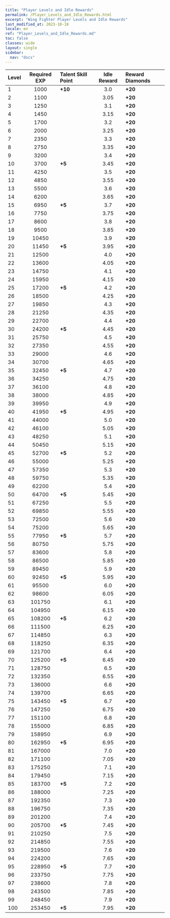 ```yaml
---
title: "Player Levels and Idle Rewards"
permalink: /Player_Levels_and_Idle_Rewards.html
excerpt: "Wing Fighter Player Levels and Idle Rewards"
last_modified_at: 2023-10-18
locale: en
ref: "Player_Levels_and_Idle_Rewards.md"
toc: false
classes: wide
layout: single
sidebar:
  nav: "docs"
---
```


  |  Level | Required EXP | Talent Skill Point | Idle Reward | Reward Diamonds |
  |:-------|:------------:|:-------------------|:-----------:|:----------------|
  | 1 | 1000 | **+10** | 3.0 | **+20** |
  | 2 | 1100 |  | 3.05 | **+20** |
  | 3 | 1250 |  | 3.1 | **+20** |
  | 4 | 1450 |  | 3.15 | **+20** |
  | 5 | 1700 |  | 3.2 | **+20** |
  | 6 | 2000 |  | 3.25 | **+20** |
  | 7 | 2350 |  | 3.3 | **+20** |
  | 8 | 2750 |  | 3.35 | **+20** |
  | 9 | 3200 |  | 3.4 | **+20** |
  | 10 | 3700 | **+5** | 3.45 | **+20** |
  | 11 | 4250 |  | 3.5 | **+20** |
  | 12 | 4850 |  | 3.55 | **+20** |
  | 13 | 5500 |  | 3.6 | **+20** |
  | 14 | 6200 |  | 3.65 | **+20** |
  | 15 | 6950 | **+5** | 3.7 | **+20** |
  | 16 | 7750 |  | 3.75 | **+20** |
  | 17 | 8600 |  | 3.8 | **+20** |
  | 18 | 9500 |  | 3.85 | **+20** |
  | 19 | 10450 |  | 3.9 | **+20** |
  | 20 | 11450 | **+5** | 3.95 | **+20** |
  | 21 | 12500 |  | 4.0 | **+20** |
  | 22 | 13600 |  | 4.05 | **+20** |
  | 23 | 14750 |  | 4.1 | **+20** |
  | 24 | 15950 |  | 4.15 | **+20** |
  | 25 | 17200 | **+5** | 4.2 | **+20** |
  | 26 | 18500 |  | 4.25 | **+20** |
  | 27 | 19850 |  | 4.3 | **+20** |
  | 28 | 21250 |  | 4.35 | **+20** |
  | 29 | 22700 |  | 4.4 | **+20** |
  | 30 | 24200 | **+5** | 4.45 | **+20** |
  | 31 | 25750 |  | 4.5 | **+20** |
  | 32 | 27350 |  | 4.55 | **+20** |
  | 33 | 29000 |  | 4.6 | **+20** |
  | 34 | 30700 |  | 4.65 | **+20** |
  | 35 | 32450 | **+5** | 4.7 | **+20** |
  | 36 | 34250 |  | 4.75 | **+20** |
  | 37 | 36100 |  | 4.8 | **+20** |
  | 38 | 38000 |  | 4.85 | **+20** |
  | 39 | 39950 |  | 4.9 | **+20** |
  | 40 | 41950 | **+5** | 4.95 | **+20** |
  | 41 | 44000 |  | 5.0 | **+20** |
  | 42 | 46100 |  | 5.05 | **+20** |
  | 43 | 48250 |  | 5.1 | **+20** |
  | 44 | 50450 |  | 5.15 | **+20** |
  | 45 | 52700 | **+5** | 5.2 | **+20** |
  | 46 | 55000 |  | 5.25 | **+20** |
  | 47 | 57350 |  | 5.3 | **+20** |
  | 48 | 59750 |  | 5.35 | **+20** |
  | 49 | 62200 |  | 5.4 | **+20** |
  | 50 | 64700 | **+5** | 5.45 | **+20** |
  | 51 | 67250 |  | 5.5 | **+20** |
  | 52 | 69850 |  | 5.55 | **+20** |
  | 53 | 72500 |  | 5.6 | **+20** |
  | 54 | 75200 |  | 5.65 | **+20** |
  | 55 | 77950 | **+5** | 5.7 | **+20** |
  | 56 | 80750 |  | 5.75 | **+20** |
  | 57 | 83600 |  | 5.8 | **+20** |
  | 58 | 86500 |  | 5.85 | **+20** |
  | 59 | 89450 |  | 5.9 | **+20** |
  | 60 | 92450 | **+5** | 5.95 | **+20** |
  | 61 | 95500 |  | 6.0 | **+20** |
  | 62 | 98600 |  | 6.05 | **+20** |
  | 63 | 101750 |  | 6.1 | **+20** |
  | 64 | 104950 |  | 6.15 | **+20** |
  | 65 | 108200 | **+5** | 6.2 | **+20** |
  | 66 | 111500 |  | 6.25 | **+20** |
  | 67 | 114850 |  | 6.3 | **+20** |
  | 68 | 118250 |  | 6.35 | **+20** |
  | 69 | 121700 |  | 6.4 | **+20** |
  | 70 | 125200 | **+5** | 6.45 | **+20** |
  | 71 | 128750 |  | 6.5 | **+20** |
  | 72 | 132350 |  | 6.55 | **+20** |
  | 73 | 136000 |  | 6.6 | **+20** |
  | 74 | 139700 |  | 6.65 | **+20** |
  | 75 | 143450 | **+5** | 6.7 | **+20** |
  | 76 | 147250 |  | 6.75 | **+20** |
  | 77 | 151100 |  | 6.8 | **+20** |
  | 78 | 155000 |  | 6.85 | **+20** |
  | 79 | 158950 |  | 6.9 | **+20** |
  | 80 | 162950 | **+5** | 6.95 | **+20** |
  | 81 | 167000 |  | 7.0 | **+20** |
  | 82 | 171100 |  | 7.05 | **+20** |
  | 83 | 175250 |  | 7.1 | **+20** |
  | 84 | 179450 |  | 7.15 | **+20** |
  | 85 | 183700 | **+5** | 7.2 | **+20** |
  | 86 | 188000 |  | 7.25 | **+20** |
  | 87 | 192350 |  | 7.3 | **+20** |
  | 88 | 196750 |  | 7.35 | **+20** |
  | 89 | 201200 |  | 7.4 | **+20** |
  | 90 | 205700 | **+5** | 7.45 | **+20** |
  | 91 | 210250 |  | 7.5 | **+20** |
  | 92 | 214850 |  | 7.55 | **+20** |
  | 93 | 219500 |  | 7.6 | **+20** |
  | 94 | 224200 |  | 7.65 | **+20** |
  | 95 | 228950 | **+5** | 7.7 | **+20** |
  | 96 | 233750 |  | 7.75 | **+20** |
  | 97 | 238600 |  | 7.8 | **+20** |
  | 98 | 243500 |  | 7.85 | **+20** |
  | 99 | 248450 |  | 7.9 | **+20** |
  | 100 | 253450 | **+5** | 7.95 | **+20** |
